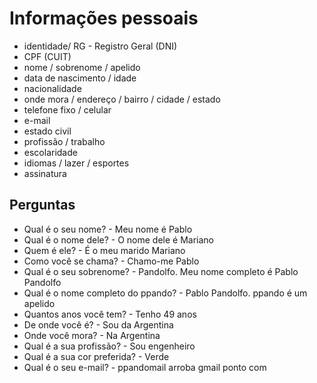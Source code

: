 # Informações pessoais

* identidade/ RG - Registro Geral (DNI)
* CPF (CUIT)
* nome / sobrenome / apelido
* data de nascimento / idade
* nacionalidade
* onde mora / endereço / bairro / cidade / estado
* telefone fixo / celular
* e-mail
* estado civil
* profissão / trabalho
* escolaridade
* idiomas / lazer / esportes
* assinatura

## Perguntas

* Qual é o seu nome? - Meu nome é Pablo
* Qual é o nome dele? - O nome dele é Mariano
* Quem é ele? - É o meu marido Mariano
* Como você se chama? - Chamo-me Pablo
* Qual é o seu sobrenome? - Pandolfo. Meu nome completo é Pablo Pandolfo
* Qual é o nome completo do ppando? - Pablo Pandolfo. ppando é um apelido
* Quantos anos você tem? - Tenho 49 anos
* De onde você é? - Sou da Argentina
* Onde você mora? - Na Argentina
* Qual é a sua profissão? - Sou engenheiro
* Qual é a sua cor preferida? - Verde
* Qual é o seu e-mail? - ppandomail arroba gmail ponto com
